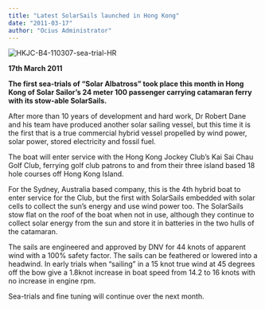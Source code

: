 ```yaml
---
title: "Latest SolarSails launched in Hong Kong"
date: "2011-03-17"
author: "Ocius Administrator"
---
```


![](http://solarsailor.com/wp-content/uploads/2011/05/HKJC-B4-110307-sea-trial-HR.jpg "HKJC-B4-110307-sea-trial-HR")

**17th March 2011**

**The first sea-trials of “Solar Albatross” took place this month in Hong Kong of Solar Sailor’s 24 meter 100 passenger carrying catamaran ferry with its stow-able SolarSails.**

After more than 10 years of development and hard work, Dr Robert Dane and his team have produced another solar sailing vessel, but this time it is the first that is a true commercial hybrid vessel propelled by wind power, solar power, stored electricity and fossil fuel.

The boat will enter service with the Hong Kong Jockey Club’s Kai Sai Chau Golf Club, ferrying golf club patrons to and from their three island based 18 hole courses off Hong Kong Island.

For the Sydney, Australia based company, this is the 4th hybrid boat to enter service for the Club, but the first with SolarSails embedded with solar cells to collect the sun’s energy and use wind power too. The SolarSails stow flat on the roof of the boat when not in use, although they continue to collect solar energy from the sun and store it in batteries in the two hulls of the catamaran.

The sails are engineered and approved by DNV for 44 knots of apparent wind with a 100% safety factor. The sails can be feathered or lowered into a headwind. In early trials when “sailing” in a 15 knot true wind at 45 degrees off the bow give a 1.8knot increase in boat speed from 14.2 to 16 knots with no increase in engine rpm.

Sea-trials and fine tuning will continue over the next month.
